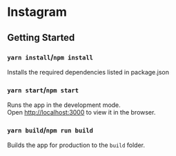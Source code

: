 # Instagram

## Getting Started

### `yarn install`/`npm install`

Installs the required dependencies listed in package.json

### `yarn start`/`npm start`

Runs the app in the development mode.\
Open [http://localhost:3000](http://localhost:3000) to view it in the browser.

### `yarn build`/`npm run build`

Builds the app for production to the `build` folder.
